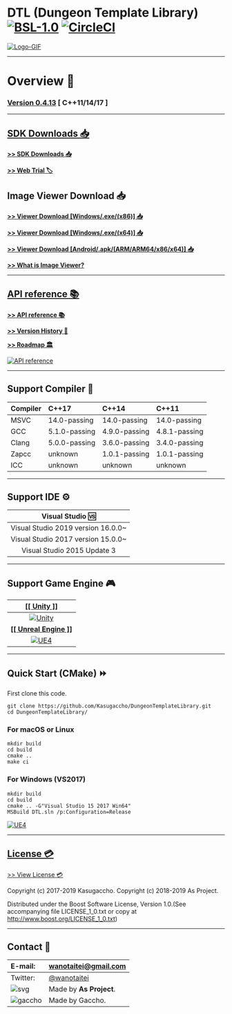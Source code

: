 # DTL (Dungeon Template Library) [![BSL-1.0](https://img.shields.io/badge/license-BSL--1.0-blue.svg)](https://github.com/Kasugaccho/DungeonTemplateLibrary/blob/master/LICENSE_1_0.txt) [![CircleCI](https://circleci.com/gh/Kasugaccho/DungeonTemplateLibrary.svg?style=svg)](https://circleci.com/gh/Kasugaccho/DungeonTemplateLibrary)

[![Logo-GIF](https://kasugaccho.github.io/DungeonPicture/Picture/Logo/logo_color800_2.gif)](https://github.com/Kasugaccho/DungeonTemplateLibrary/wiki/API-reference)

---

# Overview 💬

### [**Version 0.4.13**](https://github.com/Kasugaccho/DungeonTemplateLibrary/releases) [ C++11/14/17 ]

---

## [SDK Downloads 📥](https://github.com/Kasugaccho/DungeonTemplateLibrary/releases)

[**>> SDK Downloads 📥**](https://github.com/Kasugaccho/DungeonTemplateLibrary/releases)

[**>> Web Trial 🏷**](https://github.com/Kasugaccho/DungeonTemplateLibrary/wiki/Web-Trial)

## Image Viewer Download 📥

[**>> Viewer Download [Windows/.exe/(x86)] 📥**](https://www.dropbox.com/s/g0a1zifwf2nprl4/DungeonTemplateLibraryViewer%28x86%29.exe?dl=1)

[**>> Viewer Download [Windows/.exe/(x64)] 📥**](https://www.dropbox.com/s/xqplksy0oa0jc0m/DungeonTemplateLibraryViewer%28x64%29.exe?dl=1)

[**>> Viewer Download [Android/.apk/(ARM/ARM64/x86/x64)] 📥**](https://play.google.com/store/apps/details?id=com.AndroidDTL)

[**>> What is Image Viewer?**](https://github.com/Kasugaccho/DungeonTemplateLibrary/wiki/Image-Viewer)

---

## [API reference 📚](https://github.com/Kasugaccho/DungeonTemplateLibrary/wiki/API-reference)

[**>> API reference 📚**](https://github.com/Kasugaccho/DungeonTemplateLibrary/wiki/API-reference)

[**>> Version History 📜**](https://github.com/Kasugaccho/DungeonTemplateLibrary/wiki/Version-History)

[**>> Roadmap 🏛**](https://github.com/Kasugaccho/DungeonTemplateLibrary/wiki/Roadmap)

[![API reference](https://github.com/Kasugaccho/DungeonPicture/blob/master/Picture/UE4/psi480.gif)](https://github.com/Kasugaccho/DungeonTemplateLibrary/wiki/API-reference)

---

## Support Compiler 🔧

|Compiler|C++17|C++14|C++11|
|:---|:---|:---|:---|
|MSVC|14.0-passing|14.0-passing|14.0-passing|
|GCC|5.1.0-passing|4.9.0-passing|4.8.1-passing|
|Clang|5.0.0-passing|3.6.0-passing|3.4.0-passing|
|Zapcc|unknown|1.0.1-passing|1.0.1-passing|
|ICC|unknown|unknown|unknown|

---

## Support IDE ⚙

|Visual Studio 🆚|
|:---:|
|Visual Studio 2019 version 16.0.0~|
|Visual Studio 2017 version 15.0.0~|
|Visual Studio 2015 Update 3|

---

## Support Game Engine 🎮

|[**[[ Unity ]]**](https://github.com/Kasugaccho/DungeonTemplateLibrary/wiki/Unity)|
|:---:|
|[![Unity](https://github.com/Kasugaccho/DungeonPicture/blob/master/Picture/Unity/logo_unity_240.png)](https://github.com/Kasugaccho/DungeonTemplateLibrary/wiki/Unity)|
|[**[[ Unreal Engine ]]**](https://github.com/Kasugaccho/DungeonTemplateLibrary/wiki/Unreal-Engine-4)|
|[![UE4](https://github.com/Kasugaccho/DungeonPicture/blob/master/Picture/UE4/logo_unreal_240.png)](https://github.com/Kasugaccho/DungeonTemplateLibrary/wiki/Unreal-Engine-4)|

---

## Quick Start (CMake) ⏩

First clone this code.

```
git clone https://github.com/Kasugaccho/DungeonTemplateLibrary.git
cd DungeonTemplateLibrary/
```

### For macOS or Linux

```
mkdir build
cd build
cmake ..
make ci
```

### For Windows (VS2017)

```
mkdir build
cd build
cmake .. -G"Visual Studio 15 2017 Win64"
MSBuild DTL.sln /p:Configuration=Release
```

[![UE4](https://kasugaccho.github.io/DungeonPicture/Picture/UE4/drawLandscape.png)](https://github.com/Kasugaccho/DungeonTemplateLibrary/wiki/Unreal-Engine-4)

---

## [License 💳](https://github.com/Kasugaccho/DungeonTemplateLibrary/blob/master/LICENSE_1_0.txt)

[>> View License 💳](https://github.com/Kasugaccho/DungeonTemplateLibrary/blob/master/LICENSE_1_0.txt)

Copyright (c) 2017-2019 Kasugaccho.
Copyright (c) 2018-2019 As Project.

Distributed under the Boost Software License, Version 1.0.(See accompanying file LICENSE_1_0.txt or copy at http://www.boost.org/LICENSE_1_0.txt)

---

## Contact 📮

|E-mail:|wanotaitei@gmail.com|
|:---|:---|
|Twitter:|[@wanotaitei](https://twitter.com/wanotaitei)|
|![svg](https://Kasugaccho.github.io/DungeonPicture/Picture/as_logo.svg)|Made by **As Project**.|
|![gaccho](https://Kasugaccho.github.io/DungeonPicture/Picture/gaccho_icon.svg)|Made by Gaccho.|
